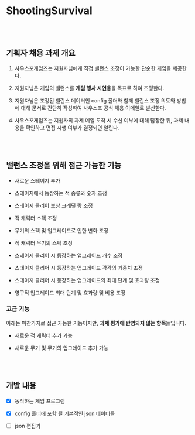 # ShootingSurvival
  
  <br/><br/>
  
## 기획자 채용 과제 개요

1. 사우스포게임즈는 지원자님에게 직접 밸런스 조정이 가능한 단순한 게임을 제공한다.

2. 지원자님은 게임의 밸런스를 **게임 행사 시연용**을 목표로 하여 조정한다.

3. 지원자님은 조정된 밸런스 데이터인 config 폴더와 함께 밸런스 조정 의도와 방법에 대해 문서로 간단히 작성하여 사우스포 공식 채용 이메일로 발신한다.

4. 사우스포게임즈는 지원자의 과제 메일 도착 시 수신 여부에 대해 답장한 뒤, 과제 내용을 확인하고 면접 시행 여부가 결정되면 알린다.
  
  <br/><br/>
  
## 밸런스 조정을 위해 접근 가능한 기능

- 새로운 스테이지 추가
- 스테이지에서 등장하는 적 종류와 숫자 조정
- 스테이지 클리어 보상 크레딧 량 조정
- 적 캐릭터 스펙 조정

- 무기의 스펙 및 업그레이드로 인한 변화 조정
- 적 캐릭터 무기의 스펙 조정

- 스테이지 클리어 시 등장하는 업그레이드 개수 조정
- 스테이지 클리어 시 등장하는 업그레이드 각각의 가중치 조정
- 스테이지 클리어 시 등장하는 업그레이드의 최대 단계 및 효과량 조정

- 영구적 업그레이드 최대 단계 및 효과량 및 비용 조정

### 고급 기능

아래는 마찬가지로 접근 가능한 기능이지만, **과제 평가에 반영되지 않는 항목**들입니다.

- 새로운 적 캐릭터 추가 가능
- 새로운 무기 및 무기의 업그레이드 추가 가능
  
  <br/><br/>
  
## 개발 내용

- [x] 동작하는 게임 프로그램

- [x] config 폴더에 포함 될 기본적인 json 데이터들

- [ ] json 편집기
